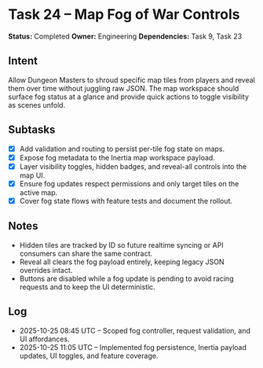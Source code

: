 # Task 24 – Map Fog of War Controls

**Status:** Completed
**Owner:** Engineering
**Dependencies:** Task 9, Task 23

## Intent
Allow Dungeon Masters to shroud specific map tiles from players and reveal them over time without juggling raw JSON. The map workspace should surface fog status at a glance and provide quick actions to toggle visibility as scenes unfold.

## Subtasks
- [x] Add validation and routing to persist per-tile fog state on maps.
- [x] Expose fog metadata to the Inertia map workspace payload.
- [x] Layer visibility toggles, hidden badges, and reveal-all controls into the map UI.
- [x] Ensure fog updates respect permissions and only target tiles on the active map.
- [x] Cover fog state flows with feature tests and document the rollout.

## Notes
- Hidden tiles are tracked by ID so future realtime syncing or API consumers can share the same contract.
- Reveal all clears the fog payload entirely, keeping legacy JSON overrides intact.
- Buttons are disabled while a fog update is pending to avoid racing requests and to keep the UI deterministic.

## Log
- 2025-10-25 08:45 UTC – Scoped fog controller, request validation, and UI affordances.
- 2025-10-25 11:05 UTC – Implemented fog persistence, Inertia payload updates, UI toggles, and feature coverage.
